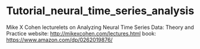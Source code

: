 # Tutorial_neural_time_series_analysis
Mike X Cohen lecturelets on Analyzing Neural Time Series Data: Theory and Practice 
website: http://mikexcohen.com/lectures.html
book: https://www.amazon.com/dp/0262019876/
